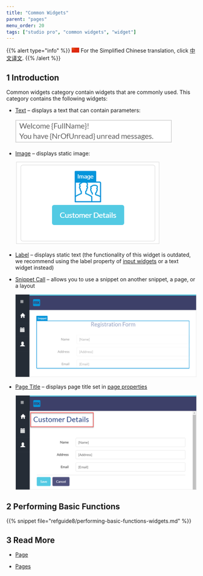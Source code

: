 ```yaml
---
title: "Common Widgets"
parent: "pages"
menu_order: 20
tags: ["studio pro", "common widgets", "widget"]
---
```


{{% alert type="info" %}}
<img src="attachments/chinese-translation/china.png" style="display: inline-block; margin: 0" /> For the Simplified Chinese translation, click [中文译文]().
{{% /alert %}}

## 1 Introduction

Common widgets category contain widgets that are commonly used. This category contains the following widgets:


*  [Text](text) – displays a text that can contain parameters:

    ![](attachments/common-widgets/text-widget-example.png)

*  [Image](image) – displays static image:

    ![](attachments/common-widgets/image-design-mode-example.png)

* [Label](label) – displays static text (the functionality of this widget is outdated, we recommend using the label property of [input widgets](input-widgets) or a text widget instead) 

*  [Snippet Call](snippet-call) – allows you to use a snippet on another snippet, a page, or a layout

    ![](attachments/common-widgets/snippet-call-design-mode-example.png)

*  [Page Title](page-title) – displays page title set in [page properties](page-properties#title)

    ![](attachments/common-widgets/page-title-design-properties-example.png)

## 2 Performing Basic Functions

{{% snippet file="refguide8/performing-basic-functions-widgets.md" %}}

## 3 Read More

* [Page](page)

* [Pages](pages)

  
